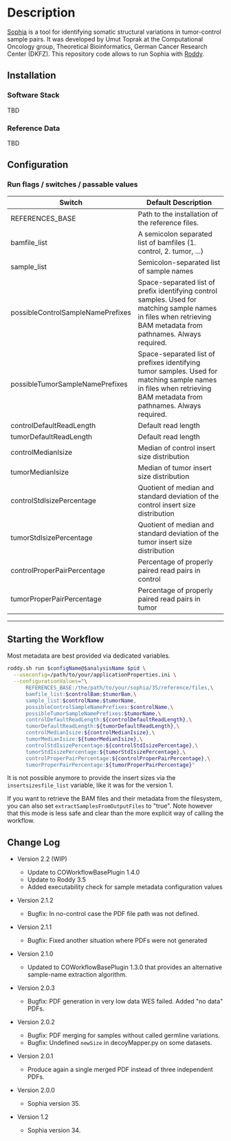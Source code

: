 # Description

[Sophia](https://bitbucket.org/utoprak/sophia) is a tool for identifying somatic structural variations in tumor-control sample pairs. It was developed by Umut Toprak at the Computational Oncology group, Theoretical Bioinformatics, German Cancer Research Center (DKFZ). This repository code allows to run Sophia with [Roddy](https://github.com/TheRoddyWMS/Roddy).

## Installation

### Software Stack

TBD

### Reference Data

TBD

## Configuration

### Run flags / switches / passable values

| Switch                     | Default Description |
|----------------------------|---------------------|
| REFERENCES_BASE            | Path to the installation of the reference files. |
| bamfile_list               | A semicolon separated list of bamfiles (1. control, 2. tumor, ...) |
| sample_list | Semicolon-separated list of sample names |
| possibleControlSampleNamePrefixes | Space-separated list of prefix identifying control samples. Used for matching sample names in files when retrieving BAM metadata from pathnames. Always required. |
| possibleTumorSampleNamePrefixes | Space-separated list of prefixes identifying tumor samples. Used for matching sample names in files when retrieving BAM metadata from pathnames. Always required. |
| controlDefaultReadLength    | Default read length |
| tumorDefaultReadLength      | Default read length |
| controlMedianIsize          | Median of control insert size distribution |
| tumorMedianIsize            | Median of tumor insert size distribution |
| controlStdIsizePercentage   | Quotient of median and standard deviation of the control insert size distribution |   
| tumorStdIsizePercentage     | Quotient of median and standard deviation of the tumor insert size distribution |
| controlProperPairPercentage | Percentage of properly paired read pairs in control |
| tumorProperPairPercentage   | Percentage of properly paired read pairs in tumor |
--------------------------------

## Starting the Workflow

Most metadata are best provided via dedicated variables. 

```bash
roddy.sh run $configName@$analysisName $pid \
  --useconfig=/path/to/your/applicationProperties.ini \
  --configurationValues="\
      REFERENCES_BASE:/the/path/to/your/sophia/35/reference/files,\
      bamfile_list:$controlBam;$tumorBam,\
      sample_list:$controlName;$tumorName,
      possibleControlSampleNamePrefixes:$controlName,\
      possibleTumorSampleNamePrefixes:$tumorName,\
      controlDefaultReadLength:${controlDefaultReadLength},\
      tumorDefaultReadLength:${tumorDefaultReadLength},\
      controlMedianIsize:${controlMedianIsize},\
      tumorMedianIsize:${tumorMedianIsize},\
      controlStdIsizePercentage:${controlStdIsizePercentage},\
      tumorStdIsizePercentage:${tumorStdIsizePercentage},\
      controlProperPairPercentage:${controlProperPairPercentage},\
      tumorProperPairPercentage:${tumorProperPairPercentage}"

```

It is not possible anymore to provide the insert sizes via the `insertsizesfile_list` variable, like it was for the version 1.

If you want to retrieve the BAM files and their metadata from the filesystem, you can also set `extractSamplesFromOutputFiles` to "true". Note however that this mode is less safe and clear than the more explicit way of calling the workflow. 

## Change Log

* Version 2.2 (WIP)

  * Update to COWorkflowBasePlugin 1.4.0
  * Update to Roddy 3.5
  * Added executability check for sample metadata configuration values

* Version 2.1.2

  * Bugfix: In no-control case the PDF file path was not defined.

* Version 2.1.1

  * Bugfix: Fixed another situation where PDFs were not generated

* Version 2.1.0

  * Updated to COWorkflowBasePlugin 1.3.0 that provides an alternative sample-name extraction algorithm.

* Version 2.0.3

  * Bugfix: PDF generation in very low data WES failed. Added "no data" PDFs. 

* Version 2.0.2

  * Bugfix: PDF merging for samples without called germline variations.
  * Bugfix: Undefined `newSize` in decoyMapper.py on some datasets. 

* Version 2.0.1

  * Produce again a single merged PDF instead of three independent PDFs.

* Version 2.0.0

  * Sophia version 35.
  
* Version 1.2

  * Sophia version 34.